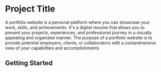 # Project Title

A portfolio website is a personal platform where you can showcase your work, skills, and achievements. It's a digital resume that allows you to present your projects, experiences, and professional journey in a visually appealing and organized manner. The purpose of a portfolio website is to provide potential employers, clients, or collaborators with a comprehensive view of your capabilities and accomplishments
## Getting Started


